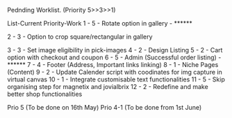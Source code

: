 Pednding Worklist. (Priority 5>>3>>1)

List-Current Priority-Work
1 - 5 - Rotate option in gallery - ******

2 - 3 - Option to crop square/rectangular in gallery  

3 - 3 - Set image eligibility in pick-images
4 - 2 - Design Listing
5 - 2 - Cart option with checkout and coupon
6 - 5 - Admin (Successful order listing) - ******
7 - 4 - Footer (Address, Important links linking)
8 - 1 - Niche Pages (Content)
9 - 2 - Update Calender script with coodinates for img capture in virtual canvas
10 - 1 - Integrate customisable text functionalities
11 - 5 - Skip organising step for magnetix and jovialbrix
12 - 2 - Redefine and make better shop functionalities


Prio 5 (To be done on 16th May)
Prio 4-1 (To be done from 1st June)
